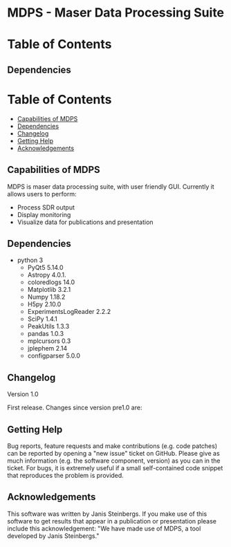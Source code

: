 # MDPS -  Maser Data Processing Suite

# Table of Contents

## Dependencies
# Table of Contents
* [Capabilities of MDPS](#capabilities-of-MDPS)
* [Dependencies](#dependencies)
* [Changelog](#changelog)
* [Getting Help](#getting-help)
* [Acknowledgements](#acknowledgements)

## Capabilities of MDPS
MDPS is maser data processing suite, with user friendly GUI. Currently it allows users to perform:

- Process SDR output
- Display monitoring  
- Visualize data for publications and presentation 

## Dependencies
- python 3
  - PyQt5 5.14.0 
  - Astropy 4.0.1.
  - coloredlogs 14.0
  - Matplotlib 3.2.1 
  - Numpy 1.18.2
  - H5py 2.10.0 
  - ExperimentsLogReader 2.2.2
  - SciPy 1.4.1
  - PeakUtils 1.3.3
  - pandas 1.0.3 
  - mplcursors 0.3
  - jplephem 2.14
  - configparser 5.0.0

## Changelog

Version 1.0

First release. Changes since version pre1.0 are:

## Getting Help

Bug reports, feature requests and make contributions (e.g. code patches) can be reported by opening a &quot;new issue&quot; ticket on GitHub. Please give as much information (e.g. the software component, version) as you can in the ticket. For bugs, it is extremely useful if a small self-contained code snippet that reproduces the problem is provided.

## Acknowledgements
This software was written by Janis Steinbergs. If you make use of this software to get results that appear in a publication or presentation please include this acknowledgement: &quot;We have made use of MDPS, a tool developed by Janis Steinbergs.&quot;
